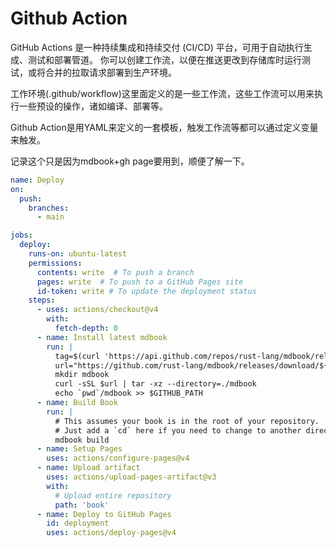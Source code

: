 # Github Action

GitHub Actions 是一种持续集成和持续交付 (CI/CD) 平台，可用于自动执行生成、测试和部署管道。 你可以创建工作流，以便在推送更改到存储库时运行测试，或将合并的拉取请求部署到生产环境。

工作环境(.github/workflow)这里面定义的是一些工作流，这些工作流可以用来执行一些预设的操作，诸如编译、部署等。

Github Action是用YAML来定义的一套模板，触发工作流等都可以通过定义变量来触发。

记录这个只是因为mdbook+gh page要用到，顺便了解一下。

```yml 
name: Deploy
on:
  push:
    branches:
      - main

jobs:
  deploy:
    runs-on: ubuntu-latest
    permissions:
      contents: write  # To push a branch 
      pages: write  # To push to a GitHub Pages site
      id-token: write # To update the deployment status
    steps:
      - uses: actions/checkout@v4
        with:
          fetch-depth: 0
      - name: Install latest mdbook
        run: |
          tag=$(curl 'https://api.github.com/repos/rust-lang/mdbook/releases/latest' | jq -r '.tag_name')
          url="https://github.com/rust-lang/mdbook/releases/download/${tag}/mdbook-${tag}-x86_64-unknown-linux-gnu.tar.gz"
          mkdir mdbook
          curl -sSL $url | tar -xz --directory=./mdbook
          echo `pwd`/mdbook >> $GITHUB_PATH
      - name: Build Book
        run: |
          # This assumes your book is in the root of your repository.
          # Just add a `cd` here if you need to change to another directory.
          mdbook build
      - name: Setup Pages
        uses: actions/configure-pages@v4
      - name: Upload artifact
        uses: actions/upload-pages-artifact@v3
        with:
          # Upload entire repository
          path: 'book'
      - name: Deploy to GitHub Pages
        id: deployment
        uses: actions/deploy-pages@v4
```
